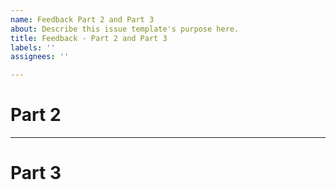 ```yaml
---
name: Feedback Part 2 and Part 3
about: Describe this issue template's purpose here.
title: Feedback - Part 2 and Part 3
labels: ''
assignees: ''

---
```


# Part 2


***

# Part 3
